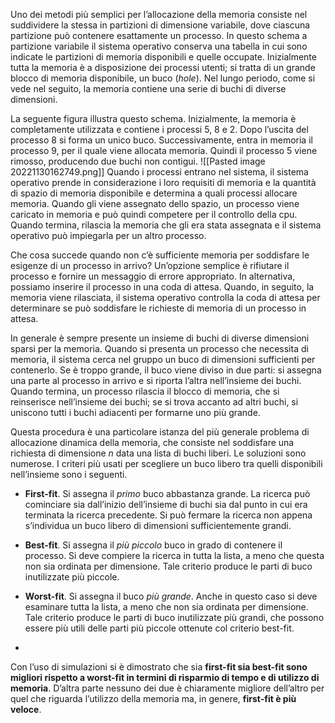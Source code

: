 Uno dei metodi più semplici per l’allocazione della memoria consiste nel suddividere la stessa in partizioni di dimensione variabile, dove ciascuna partizione può contenere esattamente un processo. 
In questo schema a partizione variabile il sistema operativo conserva una tabella in cui sono indicate le partizioni di memoria disponibili e quelle occupate. Inizialmente tutta la memoria è a disposizione dei processi utenti; si tratta di un grande blocco di memoria disponibile, un buco (_hole_). 
Nel lungo periodo, come si vede nel seguito, la memoria contiene una serie di buchi di diverse dimensioni.

La seguente figura illustra questo schema. Inizialmente, la memoria è completamente utilizzata e contiene i processi 5, 8 e 2. Dopo l’uscita del processo 8 si forma un unico buco. Successivamente, entra in memoria il processo 9, per il quale viene allocata memoria. Quindi il processo 5 viene rimosso, producendo due buchi non contigui.
![[Pasted image 20221130162749.png]]
Quando i processi entrano nel sistema, il sistema operativo prende in considerazione i loro requisiti di memoria e la quantità di spazio di memoria disponibile e determina a quali processi allocare memoria. 
Quando gli viene assegnato dello spazio, un processo viene caricato in memoria e può quindi competere per il controllo della cpu. Quando termina, rilascia la memoria che gli era stata assegnata e il sistema operativo può impiegarla per un altro processo.

Che cosa succede quando non c’è sufficiente memoria per soddisfare le esigenze di un processo in arrivo? Un’opzione semplice è rifiutare il processo e fornire un messaggio di errore appropriato. 
In alternativa, possiamo inserire il processo in una coda di attesa. 
Quando, in seguito, la memoria viene rilasciata, il sistema operativo controlla la coda di attesa per determinare se può soddisfare le richieste di memoria di un processo in attesa.

In generale è sempre presente un insieme di buchi di diverse dimensioni sparsi per la memoria. Quando si presenta un processo che necessita di memoria, il sistema cerca nel gruppo un buco di dimensioni sufficienti per contenerlo. Se è troppo grande, il buco viene diviso in due parti: si assegna una parte al processo in arrivo e si riporta l’altra nell’insieme dei buchi. Quando termina, un processo rilascia il blocco di memoria, che si reinserisce nell’insieme dei buchi; se si trova accanto ad altri buchi, si uniscono tutti i buchi adiacenti per formarne uno più grande.

Questa procedura è una particolare istanza del più generale problema di allocazione dinamica della memoria, che consiste nel soddisfare una richiesta di dimensione _n_ data una lista di buchi liberi. Le soluzioni sono numerose. I criteri più usati per scegliere un buco libero tra quelli disponibili nell’insieme sono i seguenti.
- **First-fit**. Si assegna il _primo_ buco abbastanza grande. La ricerca può cominciare sia dall’inizio dell’insieme di buchi sia dal punto in cui era terminata la ricerca precedente. Si può fermare la ricerca non appena s’individua un buco libero di dimensioni sufficientemente grandi.
    
- **Best-fit**. Si assegna il _più piccolo_ buco in grado di contenere il processo. Si deve compiere la ricerca in tutta la lista, a meno che questa non sia ordinata per dimensione. Tale criterio produce le parti di buco inutilizzate più piccole.
    
- **Worst-fit**. Si assegna il buco _più grande_. Anche in questo caso si deve esaminare tutta la lista, a meno che non sia ordinata per dimensione. Tale criterio produce le parti di buco inutilizzate più grandi, che possono essere più utili delle parti più piccole ottenute col criterio best-fit.
- 
Con l’uso di simulazioni si è dimostrato che sia **first-fit sia best-fit sono migliori rispetto a worst-fit in termini di risparmio di tempo e di utilizzo di memoria**. D’altra parte nessuno dei due è chiaramente migliore dell’altro per quel che riguarda l’utilizzo della memoria ma, in genere, **first-fit è più veloce**.